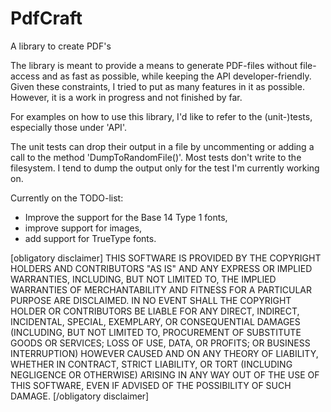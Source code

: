 PdfCraft
========

A library to create PDF's

The library is meant to provide a means to generate PDF-files without file-access and as fast as possible, while
keeping the API developer-friendly. Given these constraints, I tried to put as many features in it as possible.
However, it is a work in progress and not finished by far.

For examples on how to use this library, I'd like to refer to the (unit-)tests, especially those under 'API'.

The unit tests can drop their output in a file by uncommenting or adding a call to the method 'DumpToRandomFile()'.
Most tests don't write to the filesystem. I tend to dump the output only for the test I'm currently working on.

Currently on the TODO-list:
- Improve the support for the Base 14 Type 1 fonts,
- improve support for images,
- add support for TrueType fonts.



[obligatory disclaimer]
THIS SOFTWARE IS PROVIDED BY THE COPYRIGHT HOLDERS AND CONTRIBUTORS "AS IS" AND ANY EXPRESS OR IMPLIED WARRANTIES, INCLUDING, BUT NOT LIMITED TO, THE IMPLIED WARRANTIES OF MERCHANTABILITY AND FITNESS FOR A PARTICULAR PURPOSE ARE DISCLAIMED. IN NO EVENT SHALL THE COPYRIGHT HOLDER OR CONTRIBUTORS BE LIABLE FOR ANY DIRECT, INDIRECT, INCIDENTAL, SPECIAL, EXEMPLARY, OR CONSEQUENTIAL DAMAGES (INCLUDING, BUT NOT LIMITED TO, PROCUREMENT OF SUBSTITUTE GOODS OR SERVICES; LOSS OF USE, DATA, OR PROFITS; OR BUSINESS INTERRUPTION) HOWEVER CAUSED AND ON ANY THEORY OF LIABILITY, WHETHER IN CONTRACT, STRICT LIABILITY, OR TORT (INCLUDING NEGLIGENCE OR OTHERWISE) ARISING IN ANY WAY OUT OF THE USE OF THIS SOFTWARE, EVEN IF ADVISED OF THE POSSIBILITY OF SUCH DAMAGE.
[/obligatory disclaimer]
